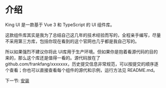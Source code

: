 # 介绍

King UI 是一款基于 Vue 3 和 TypeScript 的 UI 组件库。

 这款组件库其实是我为了总结自己这几年的技术经验而写的，全程亲手编写，尽量不采用第三方库，包括你现在看到的这个官网也几乎都是我自己写的。

所以如果强烈不建议你将此 UI库用于生产环境。但如果你是抱着看源代码的目的来的，那么这个库还是值得一看的。源代码放在了github.com/frankfang/xxxxxxx，历史提交信息非常规范，可以按提交的顺序逐个查看；你也可以直接查看每个组件的源代和示例，运行方法见
README.md。
      
下一节: [安装](#/doc/install)